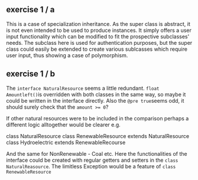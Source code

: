## exercise 1 / a

This is a case of specialization inheritance. As the super class is abstract, it is not even intended to be used to produce instances. It simply offers a user input functionality which can be modified to fit the prospective subclasses' needs. The subclass here is used for authentication purposes, but the super class could easily be extended to create various sublcasses which require user input, thus showing a case of polymorphism. 



## exercise 1 / b

The `interface NaturalResource` seems a little redundant. `float Amountleft()`is overridden with both classes in the same way, so maybe it could be written in the interface directly. Also the `@pre true`seems odd, it should surely check that the `amount >= 0`? 

If other natural resources were to be included in the comparison perhaps a different logic alltogether would be clearer e.g. 

class NaturalResource 
class RenewableResource extends NaturalResource 
class Hydroelectric extends RenewableRecourse 

And the same for NonRenewable - Coal etc. Here the functionalities of the interface could be created with regular getters and setters in the `class NaturalReasource`. The limitless Exception would be a feature of `class RenewableResource` 




